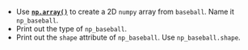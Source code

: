 + Use [**`np.array()`**](http://docs.scipy.org/doc/numpy-1.10.0/glossary.html#term-array) to create a 2D `numpy` array from `baseball`. Name it `np_baseball`.
+ Print out the type of `np_baseball`.
+ Print out the `shape` attribute of `np_baseball`. Use `np_baseball.shape`.